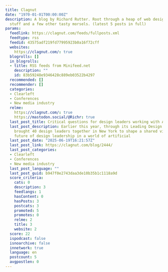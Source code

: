 ```yaml
---
title: Clagnut
date: "1970-01-01T00:00:00Z"
description: A blog by Richard Rutter. Root through a heap of web design and development
  stuff and a few other tasty morsels. (latest 5 posts in full)
params:
  feedlink: https://clagnut.com/feeds/fullposts.xml
  feedtype: rss
  feedid: 43575adf219fd77995923b0a16f72cff
  websites:
    https://clagnut.com/: true
  blogrolls: []
  in_blogrolls:
  - title: RSS feeds from Minifeed.net
    description: ""
    id: 83b59248e9346428c889eb03522b4297
  recommended: []
  recommender: []
  categories:
  - Clearleft
  - Conferences
  - New media industry
  relme:
    https://clagnut.com/: true
    https://mastodon.social/@Richr: true
  last_post_title: Critical questions for design leaders working with AI
  last_post_description: Earlier this year, through its Leading Design program, Clearleft
    brought 40 design leaders together in New York to shape a shared vision for the
    future of design leadership in a world of artificial
  last_post_date: "2025-06-19T16:21:57Z"
  last_post_link: https://clagnut.com/blog/2444/
  last_post_categories:
  - Clearleft
  - Conferences
  - New media industry
  last_post_language: ""
  last_post_guid: b947f0e2743daa3de10b35b1c1118a9d
  score_criteria:
    cats: 0
    description: 3
    feedlangs: 1
    hasContent: 0
    hasPosts: 3
    postcats: 3
    promoted: 5
    promotes: 0
    relme: 2
    title: 3
    website: 2
  score: 22
  ispodcast: false
  isnoarchive: false
  innetwork: true
  language: en
  postcount: 5
  avgpostlen: 0
---
```

